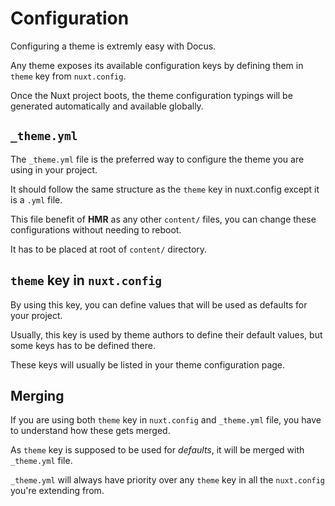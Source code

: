 # Configuration

Configuring a theme is extremly easy with Docus.

Any theme exposes its available configuration keys by defining them in `theme` key from `nuxt.config`.

Once the Nuxt project boots, the theme configuration typings will be generated automatically and available globally.

## `_theme.yml`

The `_theme.yml` file is the preferred way to configure the theme you are using in your project.

It should follow the same structure as the `theme` key in nuxt.config except it is a `.yml` file.

This file benefit of **HMR** as any other `content/` files, you can change these configurations without needing to reboot.

It has to be placed at root of `content/` directory.

## `theme` key in `nuxt.config`

By using this key, you can define values that will be used as defaults for your project.

Usually, this key is used by theme authors to define their default values, but some keys has to be defined there.

These keys will usually be listed in your theme configuration page.

## Merging

If you are using both `theme` key in `nuxt.config` and `_theme.yml` file, you have to understand how these gets merged.

As `theme` key is supposed to be used for _defaults_, it will be merged with `_theme.yml` file.

`_theme.yml` will always have priority over any `theme` key in all the `nuxt.config` you're extending from.
